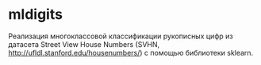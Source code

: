 # mldigits
Реализация многоклассовой классификации рукописных цифр из датасета Street View House Numbers (SVHN, http://ufldl.stanford.edu/housenumbers/) с помощью библиотеки sklearn.
